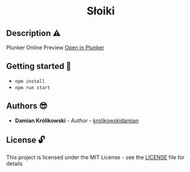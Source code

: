 <p align="center">
    <h1 align="center">Słoiki</h1>
</p>


## Description ⚠️
Plunker Online Preview
[Open in Plunker](https://plnkr.co/edit/5oQSEduzW5o9doBD8PWh?p=preview)


## Getting started 🚀
- `npm install`
- `npm run start` 

## Authors 😎

* **Damian Królikowski** - *Author* - [krolikowskidamian](https://github.com/krolikowskidamian)

## License 🔓

This project is licensed under the MIT License - see the [LICENSE](LICENSE) file for details

